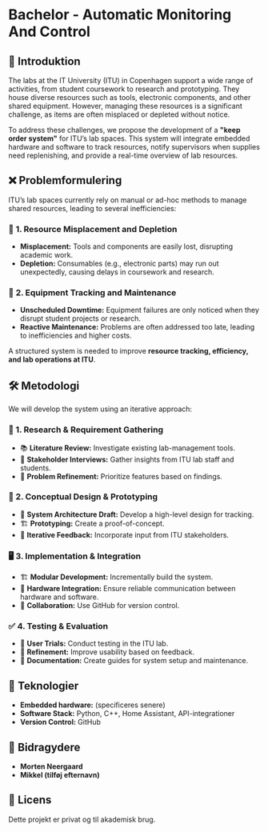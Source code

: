 # Bachelor - Automatic Monitoring And Control

## 📌 Introduktion
The labs at the IT University (ITU) in Copenhagen support a wide range of activities, from student coursework to research and prototyping. They house diverse resources such as tools, electronic components, and other shared equipment. However, managing these resources is a significant challenge, as items are often misplaced or depleted without notice.

To address these challenges, we propose the development of a **"keep order system"** for ITU’s lab spaces. This system will integrate embedded hardware and software to track resources, notify supervisors when supplies need replenishing, and provide a real-time overview of lab resources. 

## ❌ Problemformulering
ITU’s lab spaces currently rely on manual or ad-hoc methods to manage shared resources, leading to several inefficiencies:

### 🔴 **1. Resource Misplacement and Depletion**
- **Misplacement:** Tools and components are easily lost, disrupting academic work.
- **Depletion:** Consumables (e.g., electronic parts) may run out unexpectedly, causing delays in coursework and research.

### 🔴 **2. Equipment Tracking and Maintenance**
- **Unscheduled Downtime:** Equipment failures are only noticed when they disrupt student projects or research.
- **Reactive Maintenance:** Problems are often addressed too late, leading to inefficiencies and higher costs.

A structured system is needed to improve **resource tracking, efficiency, and lab operations at ITU**.

## 🛠 **Metodologi**
We will develop the system using an iterative approach:

### **📖 1. Research & Requirement Gathering**
- 📚 **Literature Review:** Investigate existing lab-management tools.
- 🎤 **Stakeholder Interviews:** Gather insights from ITU lab staff and students.
- 🎯 **Problem Refinement:** Prioritize features based on findings.

### **📝 2. Conceptual Design & Prototyping**
- 🔧 **System Architecture Draft:** Develop a high-level design for tracking.
- 🏗 **Prototyping:** Create a proof-of-concept.
- 🔄 **Iterative Feedback:** Incorporate input from ITU stakeholders.

### **🖥️ 3. Implementation & Integration**
- 🏗 **Modular Development:** Incrementally build the system.
- 🔌 **Hardware Integration:** Ensure reliable communication between hardware and software.
- 👥 **Collaboration:** Use GitHub for version control.

### **✅ 4. Testing & Evaluation**
- 🏫 **User Trials:** Conduct testing in the ITU lab.
- 🔄 **Refinement:** Improve usability based on feedback.
- 📑 **Documentation:** Create guides for system setup and maintenance.

## 💾 Teknologier
- **Embedded hardware:** (specificeres senere)
- **Software Stack:** Python, C++, Home Assistant, API-integrationer
- **Version Control:** GitHub

## 👥 Bidragydere
- **Morten Neergaard**
- **Mikkel (tilføj efternavn)**
  
## 📜 Licens
Dette projekt er privat og til akademisk brug.
